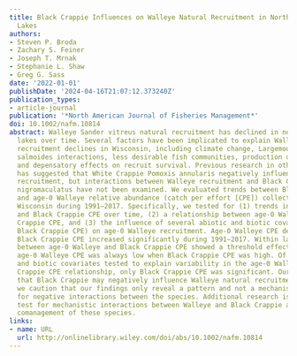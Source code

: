 ```yaml
---
title: Black Crappie Influences on Walleye Natural Recruitment in Northern Wisconsin
  Lakes
authors:
- Steven P. Broda
- Zachary S. Feiner
- Joseph T. Mrnak
- Stephanie L. Shaw
- Greg G. Sass
date: '2022-01-01'
publishDate: '2024-04-16T21:07:12.373240Z'
publication_types:
- article-journal
publication: '*North American Journal of Fisheries Management*'
doi: 10.1002/nafm.10814
abstract: Walleye Sander vitreus natural recruitment has declined in northern Wisconsin
  lakes over time. Several factors have been implicated to explain Walleye natural
  recruitment declines in Wisconsin, including climate change, Largemouth Bass Micropterus
  salmoides interactions, less desirable fish communities, production overharvest,
  and depensatory effects on recruit survival. Previous research in other systems
  has suggested that White Crappie Pomoxis annularis negatively influence Walleye
  recruitment, but interactions between Walleye recruitment and Black Crappie Pomoxis
  nigromaculatus have not been examined. We evaluated trends between Black Crappie
  and age-0 Walleye relative abundance (catch per effort [CPE]) collected in northern
  Wisconsin during 1991–2017. Specifically, we tested for (1) trends in age-0 Walleye
  and Black Crappie CPE over time, (2) a relationship between age-0 Walleye and Black
  Crappie CPE, and (3) the influence of several abiotic and biotic covariates (including
  Black Crappie CPE) on age-0 Walleye recruitment. Age-0 Walleye CPE declined and
  Black Crappie CPE increased significantly during 1991–2017. Within lakes, the relationship
  between age-0 Walleye and Black Crappie CPE showed a threshold effect such that
  age-0 Walleye CPE was always low when Black Crappie CPE was high. Of the abiotic
  and biotic covariates tested to explain variability in the age-0 Walleye and Black
  Crappie CPE relationship, only Black Crappie CPE was significant. Our results suggest
  that Black Crappie may negatively influence Walleye natural recruitment; however,
  we caution that our findings only reveal a pattern and not a mechanistic explanation
  for negative interactions between the species. Additional research is needed to
  test for mechanistic interactions between Walleye and Black Crappie and to inform
  comanagement of these species.
links:
- name: URL
  url: http://onlinelibrary.wiley.com/doi/abs/10.1002/nafm.10814
---
```

